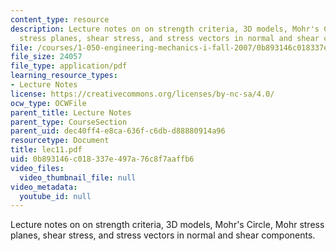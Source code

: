 ```yaml
---
content_type: resource
description: Lecture notes on on strength criteria, 3D models, Mohr's Circle, Mohr
  stress planes, shear stress, and stress vectors in normal and shear components.
file: /courses/1-050-engineering-mechanics-i-fall-2007/0b893146c018337e497a76c8f7aaffb6_lec11.pdf
file_size: 24057
file_type: application/pdf
learning_resource_types:
- Lecture Notes
license: https://creativecommons.org/licenses/by-nc-sa/4.0/
ocw_type: OCWFile
parent_title: Lecture Notes
parent_type: CourseSection
parent_uid: dec40ff4-e8ca-636f-c6db-d88880914a96
resourcetype: Document
title: lec11.pdf
uid: 0b893146-c018-337e-497a-76c8f7aaffb6
video_files:
  video_thumbnail_file: null
video_metadata:
  youtube_id: null
---
```

Lecture notes on on strength criteria, 3D models, Mohr's Circle, Mohr stress planes, shear stress, and stress vectors in normal and shear components.